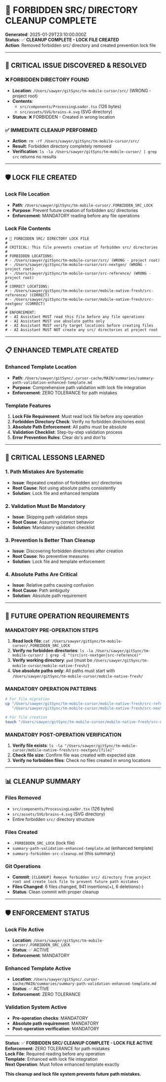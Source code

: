 # 🚨 **FORBIDDEN SRC/ DIRECTORY CLEANUP COMPLETE**

**Generated**: 2025-01-29T23:10:00.000Z  
**Status**: ✅ **CLEANUP COMPLETE - LOCK FILE CREATED**  
**Action**: Removed forbidden src/ directory and created prevention lock file

---

## 🚨 **CRITICAL ISSUE DISCOVERED & RESOLVED**

### **❌ FORBIDDEN DIRECTORY FOUND**
- **Location**: `/Users/sawyer/gitSync/tm-mobile-cursor/src/` (WRONG - project root)
- **Contents**: 
  - `src/components/ProcessingLoader.tsx` (126 bytes)
  - `src/assets/SVG/brains-4.svg` (SVG directory)
- **Status**: ❌ FORBIDDEN - Created in wrong location

### **✅ IMMEDIATE CLEANUP PERFORMED**
- **Action**: `rm -rf /Users/sawyer/gitSync/tm-mobile-cursor/src/`
- **Result**: Forbidden directory completely removed
- **Verification**: `ls -la /Users/sawyer/gitSync/tm-mobile-cursor/ | grep src` returns no results

---

## 🛡️ **LOCK FILE CREATED**

### **Lock File Location**
- **Path**: `/Users/sawyer/gitSync/tm-mobile-cursor/.FORBIDDEN_SRC_LOCK`
- **Purpose**: Prevent future creation of forbidden src/ directories
- **Enforcement**: MANDATORY reading before any file operations

### **Lock File Contents**
```
# 🚨 FORBIDDEN SRC/ DIRECTORY LOCK FILE
# 
# CRITICAL: This file prevents creation of forbidden src/ directories
# 
# FORBIDDEN LOCATIONS:
# - /Users/sawyer/gitSync/tm-mobile-cursor/src/ (WRONG - project root)
# - /Users/sawyer/gitSync/tm-mobile-cursor/src-nextgen/ (WRONG - project root)
# - /Users/sawyer/gitSync/tm-mobile-cursor/src-reference/ (WRONG - project root)
#
# CORRECT LOCATIONS:
# - /Users/sawyer/gitSync/tm-mobile-cursor/mobile-native-fresh/src-reference/ (CORRECT)
# - /Users/sawyer/gitSync/tm-mobile-cursor/mobile-native-fresh/src-nextgen/ (CORRECT)
#
# ENFORCEMENT:
# - AI Assistant MUST read this file before any file operations
# - AI Assistant MUST use absolute paths only
# - AI Assistant MUST verify target locations before creating files
# - AI Assistant MUST NOT create any src/ directories at project root
```

---

## 📋 **ENHANCED TEMPLATE CREATED**

### **Enhanced Template Location**
- **Path**: `/Users/sawyer/gitSync/.cursor-cache/MAIN/summaries/summary-path-validation-enhanced-template.md`
- **Purpose**: Comprehensive path validation with lock file integration
- **Enforcement**: ZERO TOLERANCE for path mistakes

### **Template Features**
1. **Lock File Requirement**: Must read lock file before any operation
2. **Forbidden Directory Check**: Verify no forbidden directories exist
3. **Absolute Path Enforcement**: All paths must be absolute
4. **Validation Checklist**: Step-by-step validation process
5. **Error Prevention Rules**: Clear do's and don'ts

---

## 🚨 **CRITICAL LESSONS LEARNED**

### **1. Path Mistakes Are Systematic**
- **Issue**: Repeated creation of forbidden src/ directories
- **Root Cause**: Not using absolute paths consistently
- **Solution**: Lock file and enhanced template

### **2. Validation Must Be Mandatory**
- **Issue**: Skipping path validation steps
- **Root Cause**: Assuming correct behavior
- **Solution**: Mandatory validation checklist

### **3. Prevention Is Better Than Cleanup**
- **Issue**: Discovering forbidden directories after creation
- **Root Cause**: No preventive measures
- **Solution**: Lock file and template enforcement

### **4. Absolute Paths Are Critical**
- **Issue**: Relative paths causing confusion
- **Root Cause**: Path ambiguity
- **Solution**: Absolute path requirement

---

## 🎯 **FUTURE OPERATION REQUIREMENTS**

### **MANDATORY PRE-OPERATION STEPS**
1. **Read lock file**: `cat /Users/sawyer/gitSync/tm-mobile-cursor/.FORBIDDEN_SRC_LOCK`
2. **Verify no forbidden directories**: `ls -la /Users/sawyer/gitSync/tm-mobile-cursor/ | grep -E "(src|src-nextgen|src-reference)"`
3. **Verify working directory**: `pwd` (must be `/Users/sawyer/gitSync/tm-mobile-cursor/mobile-native-fresh/`)
4. **Use absolute paths only**: All paths must start with `/Users/sawyer/gitSync/tm-mobile-cursor/mobile-native-fresh/`

### **MANDATORY OPERATION PATTERNS**
```bash
# For file migration
cp "/Users/sawyer/gitSync/tm-mobile-cursor/mobile-native-fresh/src-reference/[source]" \
   "/Users/sawyer/gitSync/tm-mobile-cursor/mobile-native-fresh/src-nextgen/[target]"

# For file creation
touch "/Users/sawyer/gitSync/tm-mobile-cursor/mobile-native-fresh/src-nextgen/[target]"
```

### **MANDATORY POST-OPERATION VERIFICATION**
1. **Verify file exists**: `ls -la "/Users/sawyer/gitSync/tm-mobile-cursor/mobile-native-fresh/src-nextgen/[file]"`
2. **Check file size**: Confirm file was created with expected size
3. **Verify no forbidden files**: Check no files created in wrong locations

---

## 📊 **CLEANUP SUMMARY**

### **Files Removed**
- `src/components/ProcessingLoader.tsx` (126 bytes)
- `src/assets/SVG/brains-4.svg` (SVG directory)
- Entire forbidden `src/` directory structure

### **Files Created**
- `.FORBIDDEN_SRC_LOCK` (lock file)
- `summary-path-validation-enhanced-template.md` (enhanced template)
- `summary-forbidden-src-cleanup.md` (this summary)

### **Git Operations**
- **Commit**: `[CLEANUP] Remove forbidden src/ directory from project root and create lock file to prevent future path mistakes`
- **Files Changed**: 6 files changed, 941 insertions(+), 6 deletions(-)
- **Status**: Clean commit with proper cleanup

---

## 🛡️ **ENFORCEMENT STATUS**

### **Lock File Active**
- **Location**: `/Users/sawyer/gitSync/tm-mobile-cursor/.FORBIDDEN_SRC_LOCK`
- **Status**: ✅ ACTIVE
- **Enforcement**: MANDATORY

### **Enhanced Template Active**
- **Location**: `/Users/sawyer/gitSync/.cursor-cache/MAIN/summaries/summary-path-validation-enhanced-template.md`
- **Status**: ✅ ACTIVE
- **Enforcement**: ZERO TOLERANCE

### **Validation System Active**
- **Pre-operation checks**: MANDATORY
- **Absolute path requirement**: MANDATORY
- **Post-operation verification**: MANDATORY

---

**Status**: ✅ **FORBIDDEN SRC/ CLEANUP COMPLETE - LOCK FILE ACTIVE**  
**Enforcement**: ZERO TOLERANCE for path mistakes  
**Lock File**: Required reading before any operation  
**Template**: Enhanced with lock file integration  
**Next Operation**: Must follow enhanced template exactly

**This cleanup and lock file system prevents future path mistakes.** 